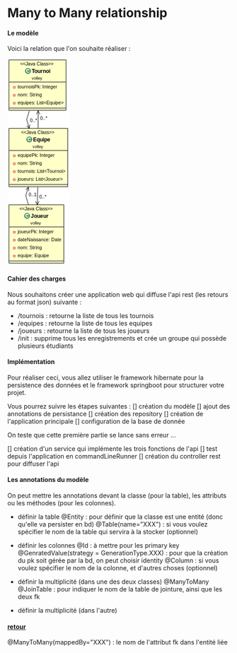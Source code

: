 # Many to Many relationship

#### Le modèle

Voici la relation que l'on souhaite réaliser :

![img](volley.png)

#### Cahier des charges

Nous souhaitons créer une application web qui diffuse l'api rest (les retours au format json) suivante :
- /tournois : retourne la liste de tous les tournois
- /equipes : retourne la liste de tous les equipes
- /joueurs : retourne la liste de tous les joueurs
- /init : supprime tous les enregistrements et crée un groupe qui possède plusieurs étudiants

#### Implémentation

Pour réaliser ceci, vous allez utiliser le framework hibernate pour la persistence des données et le framework springboot pour structurer votre projet.


Vous pourrez suivre les étapes suivantes :
[] création du modèle
[] ajout des annotations de persistance
[] création des repository
[] création de l'application principale
[] configuration de la base de donnée

On teste que cette première partie se lance sans erreur ...

[] création d'un service qui implémente les trois fonctions de l'api
[] test depuis l'application en commandLineRunner
[] création du controller rest pour diffuser l'api


#### Les annotations du modèle

On peut mettre les annotations devant la classe (pour la table), les attributs ou les méthodes (pour les colonnes).

* définir la table
@Entity : pour définir que la classe est une entité (donc qu'elle va persister en bd)
@Table(name="XXX") : si vous voulez spécifier le nom de la table qui servira à la stocker (optionnel)

* définir les colonnes
@Id : à mettre pour les primary key
@GenratedValue(strategy = GenerationType.XXX) : pour que la création du pk soit gérée par la bd, on peut choisir identity
@Column : si vous voulez spécifier le nom de la colonne, et d'autres choses (optionnel)

* définir la multiplicité (dans une des deux classes)
@ManyToMany
@JoinTable : pour indiquer le nom de la table de jointure, ainsi que les deux fk

* définir la multiplicité (dans l'autre)

#### [retour](../README.md)
@ManyToMany(mappedBy="XXX") : le nom de l'attribut fk dans l'entité liée
